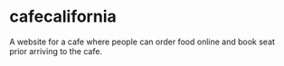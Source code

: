 # cafecalifornia
A website for a cafe where people can order food online and book seat prior arriving to the cafe.
